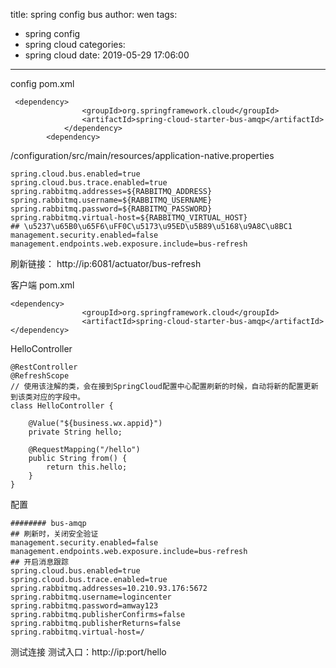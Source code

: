 title: spring config bus
author: wen
tags:
  - spring config
  - spring cloud
categories:
  - spring cloud
date: 2019-05-29 17:06:00
---
config pom.xml
```
 <dependency>
				<groupId>org.springframework.cloud</groupId>
				<artifactId>spring-cloud-starter-bus-amqp</artifactId>
			</dependency>
        <dependency>
```
/configuration/src/main/resources/application-native.properties
```
spring.cloud.bus.enabled=true
spring.cloud.bus.trace.enabled=true
spring.rabbitmq.addresses=${RABBITMQ_ADDRESS}
spring.rabbitmq.username=${RABBITMQ_USERNAME}
spring.rabbitmq.password=${RABBITMQ_PASSWORD}
spring.rabbitmq.virtual-host=${RABBITMQ_VIRTUAL_HOST}
## \u5237\u65B0\u65F6\uFF0C\u5173\u95ED\u5B89\u5168\u9A8C\u8BC1
management.security.enabled=false
management.endpoints.web.exposure.include=bus-refresh
```

刷新链接：
http://ip:6081/actuator/bus-refresh


客户端
pom.xml
```
<dependency>
				<groupId>org.springframework.cloud</groupId>
				<artifactId>spring-cloud-starter-bus-amqp</artifactId></dependency>
```
HelloController
```
@RestController
@RefreshScope
// 使用该注解的类，会在接到SpringCloud配置中心配置刷新的时候，自动将新的配置更新到该类对应的字段中。
class HelloController {

    @Value("${business.wx.appid}")
    private String hello;

    @RequestMapping("/hello")
    public String from() {
        return this.hello;
    }
}
```

配置
```
######## bus-amqp
## 刷新时，关闭安全验证
management.security.enabled=false
management.endpoints.web.exposure.include=bus-refresh
## 开启消息跟踪
spring.cloud.bus.enabled=true
spring.cloud.bus.trace.enabled=true
spring.rabbitmq.addresses=10.210.93.176:5672
spring.rabbitmq.username=logincenter
spring.rabbitmq.password=amway123
spring.rabbitmq.publisherConfirms=false
spring.rabbitmq.publisherReturns=false
spring.rabbitmq.virtual-host=/

```

测试连接
测试入口：http://ip:port/hello

